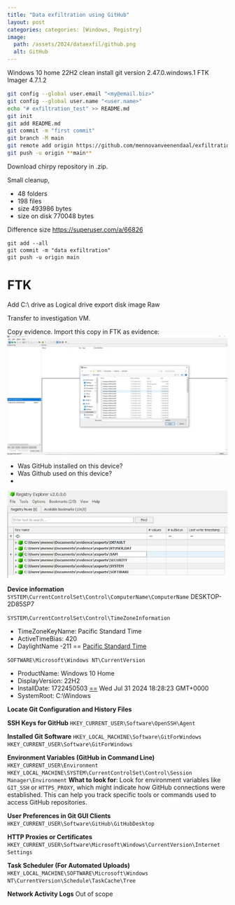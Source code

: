 ```yaml
---
title: "Data exfiltration using GitHub"
layout: post
categories: categories: [Windows, Registry]
image:
  path: /assets/2024/dataexfil/github.png
  alt: GitHub
---
```


Windows 10 home 22H2 clean install
git version 2.47.0.windows.1
FTK Imager 4.7.1.2

```bash
git config --global user.email "<my@email.biz>"
git config --global user.name "<user.name>"
echo "# exfiltration_test" >> README.md
git init
git add README.md
git commit -m "first commit"
git branch -M main
git remote add origin https://github.com/mennovanveenendaal/exfiltration_test.git
git push -u origin **main**
```

Download chirpy repository in .zip.

Small cleanup, 

- 48 folders
- 198 files
- size 493986 bytes
- size on disk 770048 bytes

Difference size https://superuser.com/a/66826

```shell
git add --all
git commit -m "data exfiltration"
git push -u origin main
```

# FTK
Add C:\ drive as Logical drive
export disk image Raw

Transfer to investigation VM.

Copy evidence.
Import this copy in FTK as evidence:
![FTK open](/assets/2024/dataexfil/FTK_open.png)

- Was GitHub installed on this device?
- Was Github used on this device?
- 

![Registry Keys in Registry Explorer](/assets/2024/dataexfil/keys.png)


**Device information**
`SYSTEM\CurrentControlSet\Control\ComputerName\ComputerName` DESKTOP-2D85SP7

`SYSTEM\CurrentControlSet\Control\TimeZoneInformation` 
- TimeZoneKeyName: Pacific Standard Time
- ActiveTimeBias: 420
- DaylightName -211 == [Pacific Standard Time](http://www.nirsoft.net/dll_information/windows8/tzres_dll.html)

`SOFTWARE\Microsoft\Windows NT\CurrentVersion` 
- ProductName: Windows 10 Home
- DisplayVersion: 22H2
- InstallDate: 1722450503 [\==](https://www.unixtimestamp.com/) Wed Jul 31 2024 18:28:23 GMT+0000
- SystemRoot: C:\Windows



**Locate Git Configuration and History Files**


**SSH Keys for GitHub**
`HKEY_CURRENT_USER\Software\OpenSSH\Agent`

**Installed Git Software**
`HKEY_LOCAL_MACHINE\Software\GitForWindows`
`HKEY_CURRENT_USER\Software\GitForWindows`

**Environment Variables (GitHub in Command Line)**
`HKEY_CURRENT_USER\Environment`
`HKEY_LOCAL_MACHINE\SYSTEM\CurrentControlSet\Control\Session Manager\Environment`
**What to look for**: Look for environment variables like `GIT_SSH` or `HTTPS_PROXY`, which might indicate how GitHub connections were established. This can help you track specific tools or commands used to access GitHub repositories.

**User Preferences in Git GUI Clients**
`HKEY_CURRENT_USER\Software\GitHub\GitHubDesktop`

**HTTP Proxies or Certificates**
`HKEY_CURRENT_USER\Software\Microsoft\Windows\CurrentVersion\Internet Settings`

**Task Scheduler (For Automated Uploads)**
`HKEY_LOCAL_MACHINE\SOFTWARE\Microsoft\Windows NT\CurrentVersion\Schedule\TaskCache\Tree`

**Network Activity Logs**
Out of scope

